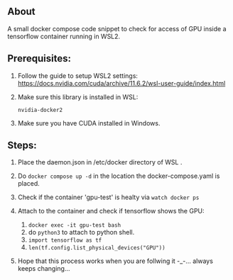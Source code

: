 ## About
A small docker compose code snippet to check for access of GPU inside a tensorflow container running in WSL2.

## Prerequisites:

1. Follow the guide to setup WSL2 settings:
https://docs.nvidia.com/cuda/archive/11.6.2/wsl-user-guide/index.html

2. Make sure this library is installed in WSL:
   ```
   nvidia-docker2
   ```
3. Make sure you have CUDA installed in Windows.

## Steps:

1. Place the daemon.json in /etc/docker directory of WSL .

2. Do ``` docker compose up -d ``` in the location the docker-compose.yaml is placed.

3. Check if the container 'gpu-test' is healty via ``` watch docker ps ```

4. Attach to the container and check if tensorflow shows the GPU:
     1. ``` docker exec -it gpu-test bash ```
     2. do ``` python3 ``` to attach to python shell.
     3. ``` import tensorflow as tf ```
     4. ``` len(tf.config.list_physical_devices("GPU")) ```

5. Hope that this process works when you are follwing it -_-... always keeps changing...
